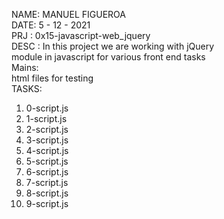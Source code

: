 NAME: MANUEL FIGUEROA\
DATE: 5 - 12 - 2021\
PRJ : 0x15-javascript-web_jquery \
DESC : In this project we are working with jQuery\
    module in javascript for various front end tasks\
Mains:\
    html files for testing\
TASKS:
1. 0-script.js
2. 1-script.js
3. 2-script.js
4. 3-script.js
5. 4-script.js
6. 5-script.js
7. 6-script.js
8. 7-script.js
9. 8-script.js
10. 9-script.js